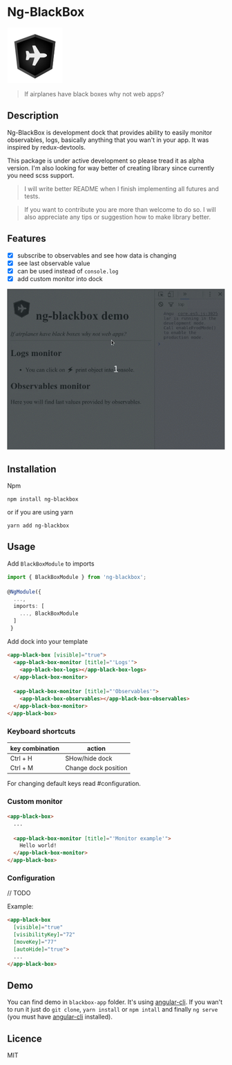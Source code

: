# Ng-BlackBox

![ng-blackbox logo](https://github.com/TilenTomakic/ng-blackbox/raw/master/blackbox-app/assets/ng-blackbox-logo.png)

> If airplanes have black boxes why not web apps?

## Description

Ng-BlackBox is development dock that provides ability to easily monitor observables, logs, basically anything that you wan't in your app. It was inspired by redux-devtools.

This package is under active development so please tread it as alpha version. I'm also looking for way better of creating library since currently you need scss support.

> I will write better README when I finish implementing all futures and tests. 

> If you want to contribute you are more than welcome to do so. I will also appreciate any tips or suggestion how to make library better.

## Features

 - [x] subscribe to observables and see how data is changing
 - [x] see last observable value
 - [x] can be used instead of `console.log`
 - [x] add custom monitor into dock
 
![demo](https://github.com/TilenTomakic/ng-blackbox/raw/master/blackbox-app/assets/peek.gif) 

## Installation

Npm
```
npm install ng-blackbox
```

or if you are using yarn
```
yarn add ng-blackbox
```

## Usage

Add `BlackBoxModule` to imports
```typescript
import { BlackBoxModule } from 'ng-blackbox';

@NgModule({
  ...,
  imports: [
    ..., BlackBoxModule
  ]
 }
```

Add dock into your template
```html
<app-black-box [visible]="true">
  <app-black-box-monitor [title]="'Logs'">
    <app-black-box-logs></app-black-box-logs>
  </app-black-box-monitor>

  <app-black-box-monitor [title]="'Observables'">
    <app-black-box-observables></app-black-box-observables>
  </app-black-box-monitor>
</app-black-box>
```
### Keyboard shortcuts

| key combination | action  |
|---|---|
| Ctrl + H  | SHow/hide dock  |
| Ctrl + M  | Change dock position  |

For changing default keys read #configuration.

### Custom monitor

```html
<app-black-box>
  ...

  <app-black-box-monitor [title]="'Monitor example'">
    Hello world!
  </app-black-box-monitor>
</app-black-box>
```

### Configuration
// TODO

Example:
```html
<app-black-box 
  [visible]="true"
  [visibilityKey]="72"
  [moveKey]="77"
  [autoHide]="true">
  ...
</app-black-box>
```


## Demo
You can find demo in `blackbox-app` folder. It's using [angular-cli](https://github.com/angular/angular-cli). If you wan't to run it just do `git clone`, `yarn install` or `npm intall` and finally `ng serve` (you must have [angular-cli](https://github.com/angular/angular-cli) installed).

## Licence
MIT
